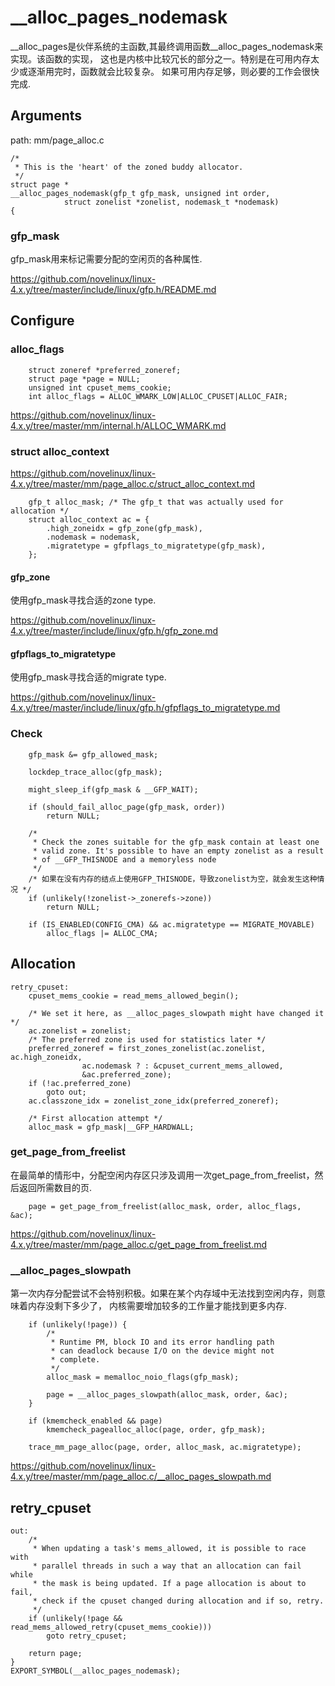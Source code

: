 __alloc_pages_nodemask
========================================

__alloc_pages是伙伴系统的主函数,其最终调用函数__alloc_pages_nodemask来实现。该函数的实现，
这也是内核中比较冗长的部分之一。特别是在可用内存太少或逐渐用完时，函数就会比较复杂。
如果可用内存足够，则必要的工作会很快完成.

Arguments
----------------------------------------

path: mm/page_alloc.c
```
/*
 * This is the 'heart' of the zoned buddy allocator.
 */
struct page *
__alloc_pages_nodemask(gfp_t gfp_mask, unsigned int order,
            struct zonelist *zonelist, nodemask_t *nodemask)
{
```

### gfp_mask

gfp_mask用来标记需要分配的空闲页的各种属性.

https://github.com/novelinux/linux-4.x.y/tree/master/include/linux/gfp.h/README.md

Configure
----------------------------------------

### alloc_flags

```
    struct zoneref *preferred_zoneref;
    struct page *page = NULL;
    unsigned int cpuset_mems_cookie;
    int alloc_flags = ALLOC_WMARK_LOW|ALLOC_CPUSET|ALLOC_FAIR;
```

https://github.com/novelinux/linux-4.x.y/tree/master/mm/internal.h/ALLOC_WMARK.md

### struct alloc_context

https://github.com/novelinux/linux-4.x.y/tree/master/mm/page_alloc.c/struct_alloc_context.md

```
    gfp_t alloc_mask; /* The gfp_t that was actually used for allocation */
    struct alloc_context ac = {
        .high_zoneidx = gfp_zone(gfp_mask),
        .nodemask = nodemask,
        .migratetype = gfpflags_to_migratetype(gfp_mask),
    };
```

#### gfp_zone

使用gfp_mask寻找合适的zone type.

https://github.com/novelinux/linux-4.x.y/tree/master/include/linux/gfp.h/gfp_zone.md

#### gfpflags_to_migratetype

使用gfp_mask寻找合适的migrate type.

https://github.com/novelinux/linux-4.x.y/tree/master/include/linux/gfp.h/gfpflags_to_migratetype.md

### Check

```
    gfp_mask &= gfp_allowed_mask;

    lockdep_trace_alloc(gfp_mask);

    might_sleep_if(gfp_mask & __GFP_WAIT);

    if (should_fail_alloc_page(gfp_mask, order))
        return NULL;

    /*
     * Check the zones suitable for the gfp_mask contain at least one
     * valid zone. It's possible to have an empty zonelist as a result
     * of __GFP_THISNODE and a memoryless node
     */
    /* 如果在没有内存的结点上使用GFP_THISNODE，导致zonelist为空，就会发生这种情况 */
    if (unlikely(!zonelist->_zonerefs->zone))
        return NULL;

    if (IS_ENABLED(CONFIG_CMA) && ac.migratetype == MIGRATE_MOVABLE)
        alloc_flags |= ALLOC_CMA;
```

Allocation
----------------------------------------

```
retry_cpuset:
    cpuset_mems_cookie = read_mems_allowed_begin();

    /* We set it here, as __alloc_pages_slowpath might have changed it */
    ac.zonelist = zonelist;
    /* The preferred zone is used for statistics later */
    preferred_zoneref = first_zones_zonelist(ac.zonelist, ac.high_zoneidx,
                ac.nodemask ? : &cpuset_current_mems_allowed,
                &ac.preferred_zone);
    if (!ac.preferred_zone)
        goto out;
    ac.classzone_idx = zonelist_zone_idx(preferred_zoneref);

    /* First allocation attempt */
    alloc_mask = gfp_mask|__GFP_HARDWALL;
```

### get_page_from_freelist

在最简单的情形中，分配空闲内存区只涉及调用一次get_page_from_freelist，然后返回所需数目的页.

```
    page = get_page_from_freelist(alloc_mask, order, alloc_flags, &ac);
```

https://github.com/novelinux/linux-4.x.y/tree/master/mm/page_alloc.c/get_page_from_freelist.md

### __alloc_pages_slowpath

第一次内存分配尝试不会特别积极。如果在某个内存域中无法找到空闲内存，则意味着内存没剩下多少了，
内核需要增加较多的工作量才能找到更多内存.

```
    if (unlikely(!page)) {
        /*
         * Runtime PM, block IO and its error handling path
         * can deadlock because I/O on the device might not
         * complete.
         */
        alloc_mask = memalloc_noio_flags(gfp_mask);

        page = __alloc_pages_slowpath(alloc_mask, order, &ac);
    }

    if (kmemcheck_enabled && page)
        kmemcheck_pagealloc_alloc(page, order, gfp_mask);

    trace_mm_page_alloc(page, order, alloc_mask, ac.migratetype);
```

https://github.com/novelinux/linux-4.x.y/tree/master/mm/page_alloc.c/__alloc_pages_slowpath.md

retry_cpuset
----------------------------------------

```
out:
    /*
     * When updating a task's mems_allowed, it is possible to race with
     * parallel threads in such a way that an allocation can fail while
     * the mask is being updated. If a page allocation is about to fail,
     * check if the cpuset changed during allocation and if so, retry.
     */
    if (unlikely(!page && read_mems_allowed_retry(cpuset_mems_cookie)))
        goto retry_cpuset;

    return page;
}
EXPORT_SYMBOL(__alloc_pages_nodemask);
```